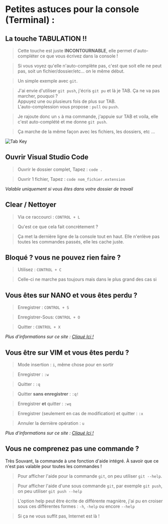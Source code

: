 # Petites astuces pour la console (Terminal) :

## La touche TABULATION !!

> Cette touche est juste **INCONTOURNABLE**, elle permet d'auto-compléter ce que vous écrivez dans la console !

> Si vous voyez qu'elle n'auto-complète pas, c'est que soit elle ne peut pas, soit un fichier/dossier/etc... on le même début.

> Un simple exemple avec `git`.

> J'ai envie d'utiliser `git push`, j'écris `git pu` et là je TAB. Ça ne va pas marcher, pouquoi ?<br>
> Appuyez une ou plusieurs fois de plus sur TAB.<br>
> L'auto-complession vous propose : `pull` ou `push`.

> Je rajoute donc un `s` à ma commande, j'appuie sur TAB et voila, elle c'est auto-complété et me donne `git push`.

> Ça marche de la même façon avec les fichiers, les dossiers, etc ...

![Tab Key](https://i.imgur.com/1DmygzH.png)

## Ouvrir Visual Studio Code

> Ouvrir le dossier complet, Tapez : `code .`

> Ouvrir 1 fichier, Tapez : `code nom_fichier.extension`

_Valable uniquement si vous êtes dans votre dossier de travail_

## Clear / Nettoyer

> Via ce raccourci : `CONTROL + L`

> Qu'est ce que cela fait concrètement ?

> Ça met la dernière ligne de la console tout en haut. Elle n'enlève pas toutes les commandes passés, elle les cache juste.

## Bloqué ? vous ne pouvez rien faire ?

> Utilisez : `CONTROL + C`

> Celle-ci ne marche pas toujours mais dans le plus grand des cas si

## Vous êtes sur **NANO** et vous êtes perdu ?

> Enregistrer : `CONTROL + S`

> Enregistrer-Sous: `CONTROL + O`

> Quitter : `CONTROL + X`

_Plus d'informations sur ce site : [Cliqué Ici !](https://www.nano-editor.org/dist/latest/cheatsheet.html)_

## Vous être sur **VIM** et vous êtes perdu ?

> Mode insertion : `i`, même chose pour en sortir

> Enregistrer : `:w`

> Quitter : `:q`

> Quitter **sans enregistrer** : `:q!`

> Enregistrer **et** quitter : `:wq`

> Enregistrer (seulement en cas de modification) et quitter : `:x`

> Annuler la dernière opération : `u`

_Plus d'informations sur ce site : [Cliqué Ici !](https://doc.ubuntu-fr.org/vim)_

## Vous ne comprenez pas une commande ?

Très Souvant, la commande à une fonction d'aide intégré.
À savoir que ce n'est pas valable pour toutes les commandes !

> Pour afficher l'aide pour la commande `git`, on peu utiliser `git --help`.

> Pour afficher l'aide d'une sous commande `git`, par exemple `git push`, on peu utiliser `git push --help`

> L'option help peut être écrite de différente magnière, j'ai pu en croiser sous ces différentes formes : `-h`, `-help` ou encore `--help`

> Si ça ne vous suffit pas, Internet est là !
